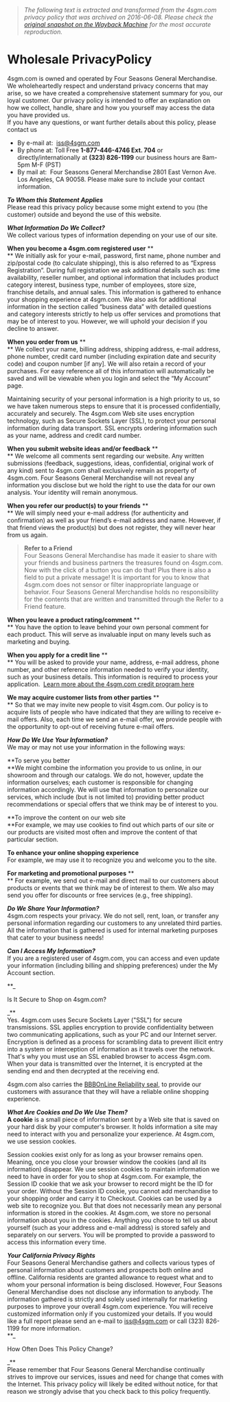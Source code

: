 > *The following text is extracted and transformed from the 4sgm.com privacy policy that was archived on 2016-06-08. Please check the [original snapshot on the Wayback Machine](https://web.archive.org/web/20160608005737id_/http%3A//www.4sgm.com/is-bin/INTERSHOP.enfinity/WFS/4sgm-Storefront-Site/en_US/-/USD/ViewStatic-Start%3FWorkingTemplate%3Dstatic%252FPrivacyPolicy) for the most accurate reproduction.*

# Wholesale PrivacyPolicy

4sgm.com is owned and operated by Four Seasons General Merchandise. We wholeheartedly respect and understand privacy concerns that may arise, so we have created a comprehensive statement summary for you, our loyal customer. Our privacy policy is intended to offer an explanation on how we collect, handle, share and how you yourself may access the data you have provided us.   
If you have any questions, or want further details about this policy, please contact us

  * By e-mail at:  [iss@4sgm.com](mailto:iss@4sgm.com)
  * By phone at: Toll Free **1-877-446-4746 Ext. 704** or directly/internationally at **(323) 826-1199** our business hours are 8am-5pm M-F (PST)
  * By mail at:  Four Seasons General Merchandise 2801 East Vernon Ave. Los Angeles, CA 90058. Please make sure to include your contact information. 



**_To Whom this Statement Applies_**  
Please read this privacy policy because some might extend to you (the customer) outside and beyond the use of this website.

**_What Information Do We Collect?_**   
We collect various types of information depending on your use of our site. 

**When you become a 4sgm.com registered user** **  
** We initially ask for your e-mail, password, first name, phone number and zip/postal code (to calculate shipping), this is also referred to as “Express Registration”. During full registration we ask additional details such as: time availability, reseller number, and optional information that includes product category interest, business type, number of employees, store size, franchise details, and annual sales. This information is gathered to enhance your shopping experience at 4sgm.com. We also ask for additional information in the section called “business data” with detailed questions and category interests strictly to help us offer services and promotions that may be of interest to you. However, we will uphold your decision if you decline to answer. 

**When you order from us** **  
** We collect your name, billing address, shipping address, e-mail address, phone number, credit card number (including expiration date and security code) and coupon number [if any]. We will also retain a record of your purchases. For easy reference all of this information will automatically be saved and will be viewable when you login and select the “My Account” page. 

Maintaining security of your personal information is a high priority to us, so we have taken numerous steps to ensure that it is processed confidentially, accurately and securely. The 4sgm.com Web site uses encryption technology, such as Secure Sockets Layer (SSL), to protect your personal information during data transport. SSL encrypts ordering information such as your name, address and credit card number. 

**When you submit website ideas and/or feedback** **  
** We welcome all comments sent regarding our website. Any written submissions (feedback, suggestions, ideas, confidential, original work of any kind) sent to 4sgm.com shall exclusively remain as property of 4sgm.com. Four Seasons General Merchandise will not reveal any information you disclose but we hold the right to use the data for our own analysis. Your identity will remain anonymous.

**When you refer our product(s) to your friends** **  
** We will simply need your e-mail address (for authenticity and confirmation) as well as your friend’s e-mail address and name. However, if that friend views the product(s) but does not register, they will never hear from us again.

> __Refer to a Friend__   
>  Four Seasons General Merchandise has made it easier to share with your friends and business partners the treasures found on 4sgm.com. Now with the click of a button you can do that! Plus there is also a field to put a private message! It is important for you to know that 4sgm.com does not sensor or filter inappropriate language or behavior. Four Seasons General Merchandise holds no responsibility for the contents that are written and transmitted through the Refer to a Friend feature.

**When you leave a product rating/comment** **  
** You have the option to leave behind your own personal comment for each product. This will serve as invaluable input on many levels such as marketing and buying. 

**When you apply for a credit line** **  
** You will be asked to provide your name, address, e-mail address, phone number, and other reference information needed to verify your identity, such as your business details. This information is required to process your application.  [Learn more about the 4sgm.com credit program here](http://www.4sgm.com/is-bin/INTERSHOP.enfinity/WFS/4sgm-Storefront-Site/en_US/-/USD/ViewStatic-Start?WorkingTemplate=static%2FOpenCreditAccount)

**We may acquire customer lists from other parties** **  
** So that we may invite new people to visit 4sgm.com. Our policy is to acquire lists of people who have indicated that they are willing to receive e-mail offers. Also, each time we send an e-mail offer, we provide people with the opportunity to opt-out of receiving future e-mail offers. 

**_How Do We Use Your Information?_**  
We may or may not use your information in the following ways: 

**To serve you better  
**We might combine the information you provide to us online, in our showroom and through our catalogs. We do not, however, update the information ourselves; each customer is responsible for changing information accordingly. We will use that information to personalize our services, which include (but is not limited to) providing better product recommendations or special offers that we think may be of interest to you.

**To improve the content on our web site  
**For example, we may use cookies to find out which parts of our site or our products are visited most often and improve the content of that particular section.

**To enhance your online shopping experience**  
For example, we may use it to recognize you and welcome you to the site. 

**For marketing and promotional purposes** **  
** For example, we send out e-mail and direct mail to our customers about products or events that we think may be of interest to them. We also may send you offer for discounts or free services (e.g., free shipping).  


**_Do We Share Your Information?_**  
4sgm.com respects your privacy. We do not sell, rent, loan, or transfer any personal information regarding our customers to any unrelated third parties. All the information that is gathered is used for internal marketing purposes that cater to your business needs! 

**_Can I Access My Information?_**  
If you are a registered user of 4sgm.com, you can access and even update your information (including billing and shipping preferences) under the My Account section.

**_

Is It Secure to Shop on 4sgm.com?

_**  
Yes. 4sgm.com uses Secure Sockets Layer ("SSL") for secure transmissions. SSL applies encryption to provide confidentiality between two communicating applications, such as your PC and our Internet server. Encryption is defined as a process for scrambling data to prevent illicit entry into a system or interception of information as it travels over the network. That's why you must use an SSL enabled browser to access 4sgm.com. When your data is transmitted over the Internet, it is encrypted at the sending end and then decrypted at the receiving end. 

4sgm.com also carries the [BBBOnLine Reliability seal](http://www.bbbonline.org/cks.asp?id=1060403155446), to provide our customers with assurance that they will have a reliable online shopping experience. 

**_What Are Cookies and Do We Use Them?_**  
**A cookie** is a small piece of information sent by a Web site that is saved on your hard disk by your computer's browser. It holds information a site may need to interact with you and personalize your experience. At 4sgm.com, we use session cookies.

Session cookies exist only for as long as your browser remains open. Meaning, once you close your browser window the cookies (and all its information) disappear. We use session cookies to maintain information we need to have in order for you to shop at 4sgm.com. For example, the Session ID cookie that we ask your browser to record might be the ID for your order. Without the Session ID cookie, you cannot add merchandise to your shopping order and carry it to Checkout. Cookies can be used by a web site to recognize you. But that does not necessarily mean any personal information is stored in the cookies. At 4sgm.com, we store no personal information about you in the cookies. Anything you choose to tell us about yourself (such as your address and e-mail address) is stored safely and separately on our servers. You will be prompted to provide a password to access this information every time.

**_Your California Privacy Rights_**  
Four Seasons General Merchandise gathers and collects various types of personal information about customers and prospects both online and offline. California residents are granted allowance to request what and to whom your personal information is being disclosed. However, Four Seasons General Merchandise does not disclose any information to anybody. The information gathered is strictly and solely used internally for marketing purposes to improve your overall 4sgm.com experience. You will receive customized information only if you customized your details. If you would like a full report please send an e-mail to [iss@4sgm.com](mailto:iss@4sgm.com) or call (323) 826-1199 for more information.  
**_

How Often Does This Policy Change?

_**  
Please remember that Four Seasons General Merchandise continually strives to improve our services, issues and need for change that comes with the Internet. This privacy policy will likely be edited without notice, for that reason we strongly advise that you check back to this policy frequently. 
